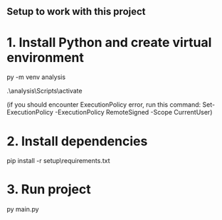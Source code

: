 ## Setup to work with this project

# 1. Install Python and create virtual environment

py -m venv analysis

.\analysis\Scripts\activate

(if you should encounter ExecutionPolicy error, run this command: Set-ExecutionPolicy -ExecutionPolicy RemoteSigned -Scope CurrentUser)

# 2. Install dependencies

pip install -r setup\requirements.txt

# 3. Run project

py main.py